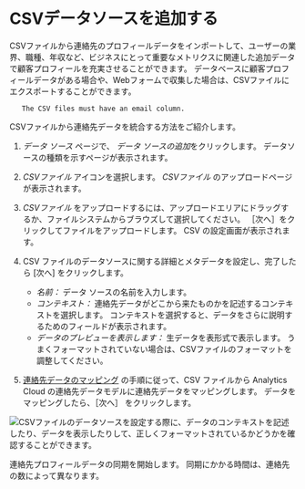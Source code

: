 # CSVデータソースを追加する

CSVファイルから連絡先のプロフィールデータをインポートして、ユーザーの業界、職種、年収など、ビジネスにとって重要なメトリクスに関連した追加データで顧客プロフィールを充実させることができます。 データベースに顧客プロフィールデータがある場合や、Webフォームで収集した場合は、CSVファイルにエクスポートすることができます。

``` important::
   The CSV files must have an email column.
```

CSVファイルから連絡先データを統合する方法をご紹介します。

1.  *データ ソース* ページで、 *データ ソースの追加*をクリックします。 データソースの種類を示すページが表示されます。

2.  *CSVファイル* アイコンを選択します。 *CSVファイル* のアップロードページが表示されます。

3.  *CSVファイル* をアップロードするには、アップロードエリアにドラッグするか、ファイルシステムからブラウズして選択してください。 ［次へ］をクリックしてファイルをアップロードします。 CSV の設定画面が表示されます。

4.  CSV ファイルのデータソースに関する詳細とメタデータを設定し、完了したら [次へ] をクリックします。

    -   *名前：* データ ソースの名前を入力します。
    -   *コンテキスト：* 連絡先データがどこから来たものかを記述するコンテキストを選択します。 コンテキストを選択すると、データをさらに説明するためのフィールドが表示されます。
    -   *データのプレビューを表示します：* 生データを表形式で表示します。 うまくフォーマットされていない場合は、CSVファイルのフォーマットを調整してください。

5.  [連絡先データのマッピング](./mapping-contact-data.md) の手順に従って、CSV ファイルから Analytics Cloud の連絡先データモデルに連絡先データをマッピングします。 データをマッピングしたら、［次へ］ をクリックします。

![CSVファイルのデータソースを設定する際に、データのコンテキストを記述したり、データを表示したりして、正しくフォーマットされているかどうかを確認することができます。](adding-a-csv-data-source/images/01.png)

連絡先プロフィールデータの同期を開始します。 同期にかかる時間は、連絡先の数によって異なります。
